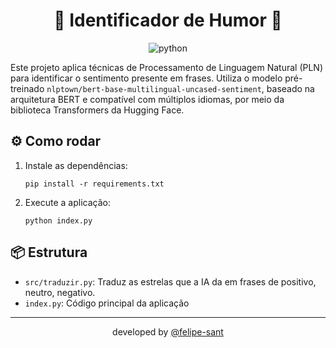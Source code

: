 <div align="center">

# 🤖 Identificador de Humor 🧑

![python](https://img.shields.io/badge/Python-3776AB?style=for-the-badge&logo=python&logoColor=white)

</div>

Este projeto aplica técnicas de Processamento de Linguagem Natural (PLN) para identificar o sentimento presente em frases. Utiliza o modelo pré-treinado `nlptown/bert-base-multilingual-uncased-sentiment`, baseado na arquitetura BERT e compatível com múltiplos idiomas, por meio da biblioteca Transformers da Hugging Face.

## ⚙️ Como rodar

1. Instale as dependências:
   ```
   pip install -r requirements.txt
   ```

2. Execute a aplicação:
    ```
    python index.py
    ```

## 📦 Estrutura

- `src/traduzir.py`: Traduz as estrelas que a IA da em frases de positivo, neutro, negativo.
- `index.py`: Código principal da aplicação

<hr>

<div align="center">
    developed by <a href="https://github.com/felipe-sant?tab=followers">@felipe-sant</a>
</div>
